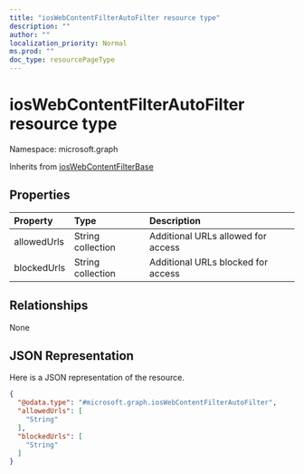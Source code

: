 ```yaml
---
title: "iosWebContentFilterAutoFilter resource type"
description: ""
author: ""
localization_priority: Normal
ms.prod: ""
doc_type: resourcePageType
---
```


# iosWebContentFilterAutoFilter resource type


Namespace: microsoft.graph




Inherits from [iosWebContentFilterBase](../resources/ioswebcontentfilterbase.md)

## Properties
|Property|Type|Description|
|:---|:---|:---|
|allowedUrls|String collection|Additional URLs allowed for access|
|blockedUrls|String collection|Additional URLs blocked for access|

## Relationships
None

## JSON Representation
Here is a JSON representation of the resource.
<!-- {
  "blockType": "resource",
  "@odata.type": "microsoft.graph.iosWebContentFilterAutoFilter"
}
-->
``` json
{
  "@odata.type": "#microsoft.graph.iosWebContentFilterAutoFilter",
  "allowedUrls": [
    "String"
  ],
  "blockedUrls": [
    "String"
  ]
}
```

